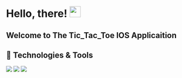 
# Hello, there! <img src="https://raw.githubusercontent.com/MartinHeinz/MartinHeinz/master/wave.gif" width="30px">
## Welcome to The Tic_Tac_Toe IOS Applicaition

## 🔧 Technologies & Tools
![](https://img.shields.io/badge/OS-macOS-informational?style=flat&logo=apple&logoColor=Grey&color=808080)
![](https://img.shields.io/badge/Editor-Xcode-informational?style=flat&logo=Xcode&logoColor=cyan&color=0078D4)
![](https://img.shields.io/badge/Code-Swift-informational?style=flat&logo=swift&logoColor=Orange&color=E5682D)




